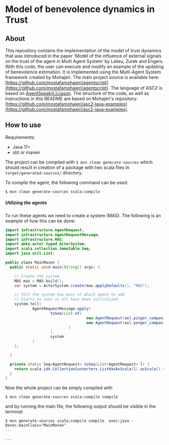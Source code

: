 # Model of benevolence dynamics in Trust
## About
This repository contains the implementation of the model of trust dynamics that was introduced in the paper 'Model of the influence of external signals on the trust of the agent in Multi Agent System' by Lalieu, Zurek and Engers. With this code, the user can execute and modify an example of the updating of benevolence estimation. It is implemented using the Multi-Agent System framework created by Mohajeri. The main project source is available here: [https://github.com/mostafamohajeri/agentscript](https://github.com/mostafamohajeri/agentscript). The language of ASC2 is based on [AgentSpeak(L)/Jason](https://github.com/jason-lang/jason). The structure of the code, as well as instructions in this README are based on Mohajeri's repository:  [https://github.com/mostafamohajeri/asc2-java-examples](https://github.com/mostafamohajeri/asc2-java-examples).

## How to use

Requirements:
* Java 11+
* sbt or maven

The project can be compiled with `$ mvn clean generate-sources` which should result in creation of a package with two scala files in `target/generated-sources/` directory.

To compile the agent, the following command can be used:

```$ mvn clean generate-sources scala:compile```

##### Utilizing the agents
To run these agents we need to create a system (MAS). The following is an example of how this can be done:
```java
import infrastructure.AgentRequest;
import infrastructure.AgentRequestMessage;
import infrastructure.MAS;
import akka.actor.typed.ActorSystem;
import scala.collection.immutable.Seq;
import java.util.List;

public class MainMaven {
  public static void main(String[] args) {

    // Create the system
    MAS mas = MAS.build();
    var system = ActorSystem.create(mas.applyDefaults(), "MAS");

    // Tell the system how many of which agent to add
    // Starts as soon as all have been initialized
    system.tell(
            AgentRequestMessage.apply(
                    toSeq(List.of(
                                    new AgentRequest(asl.pinger_companion.create(), "pinger", 1),
                                    new AgentRequest(asl.ponger_companion.create(), "ponger", 1)
                            )
                    ),
                    system
            )
    );

  }

  private static Seq<AgentRequest> toSeq(List<AgentRequest> l) {
    return scala.jdk.CollectionConverters.ListHasAsScala(l).asScala().toSeq();
  }
}
```

Now the whole project can be simply compiled with
```
$ mvn clean generate-sources scala:compile compile
```
and by running the main file, the following output should be visible in the terminal: 
```
$ mvn generate-sources scala:compile compile  exec:java -Dexec.mainClass="MainMaven"
...

...
```

